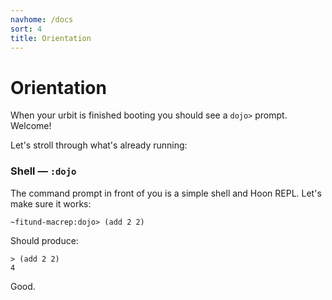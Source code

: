 ```yaml
---
navhome: /docs
sort: 4
title: Orientation
---
```


# Orientation

When your urbit is finished booting you should see a `dojo>` prompt.
Welcome!

Let's stroll through what's already running:

### Shell — `:dojo`

The command prompt in front of you is a simple shell and Hoon REPL.
Let's make sure it works:

    ~fitund-macrep:dojo> (add 2 2)

Should produce:

    > (add 2 2)
    4

Good.
